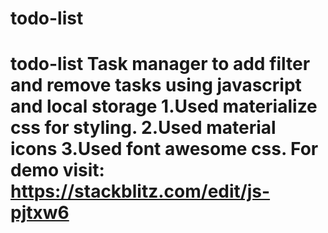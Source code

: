 # todo-list
# todo-list Task manager to add filter and remove tasks using javascript and local storage  1.Used materialize css for styling. 2.Used material icons 3.Used font awesome css. For demo visit: https://stackblitz.com/edit/js-pjtxw6
